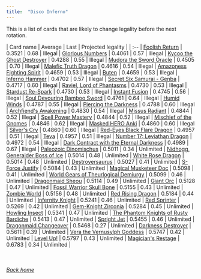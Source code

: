 ```yaml
---
title:  "Disco Inferno"
---
```


This is a list of cards that are likely to change legality before the next rotation.

| Card name | Average | Last | Projected legality |
| :-- |
[Foolish Return](https://db.ygoprodeck.com/card/?search=Foolish%20Return) | 0.3521 | 0.68 | Illegal |
[Glorious Numbers](https://db.ygoprodeck.com/card/?search=Glorious%20Numbers) | 0.4061 | 0.57 | Illegal |
[Kycoo the Ghost Destroyer](https://db.ygoprodeck.com/card/?search=Kycoo%20the%20Ghost%20Destroyer) | 0.4288 | 0.55 | Illegal |
[Mudora the Sword Oracle](https://db.ygoprodeck.com/card/?search=Mudora%20the%20Sword%20Oracle) | 0.4505 | 0.70 | Illegal |
[Malefic Truth Dragon](https://db.ygoprodeck.com/card/?search=Malefic%20Truth%20Dragon) | 0.4616 | 0.54 | Illegal |
[Amazoness Fighting Spirit](https://db.ygoprodeck.com/card/?search=Amazoness%20Fighting%20Spirit) | 0.4659 | 0.53 | Illegal |
[Buten](https://db.ygoprodeck.com/card/?search=Buten) | 0.4659 | 0.53 | Illegal |
[Inferno Hammer](https://db.ygoprodeck.com/card/?search=Inferno%20Hammer) | 0.4702 | 0.57 | Illegal |
[Secret Six Samurai - Genba](https://db.ygoprodeck.com/card/?search=Secret%20Six%20Samurai%20-%20Genba) | 0.4717 | 0.60 | Illegal |
[Raviel, Lord of Phantasms](https://db.ygoprodeck.com/card/?search=Raviel,%20Lord%20of%20Phantasms) | 0.4730 | 0.53 | Illegal |
[Stardust Re-Spark](https://db.ygoprodeck.com/card/?search=Stardust%20Re-Spark) | 0.4730 | 0.53 | Illegal |
[Instant Fusion](https://db.ygoprodeck.com/card/?search=Instant%20Fusion) | 0.4745 | 0.56 | Illegal |
[Soul Devouring Bamboo Sword](https://db.ygoprodeck.com/card/?search=Soul%20Devouring%20Bamboo%20Sword) | 0.4761 | 0.64 | Illegal |
[Humid Winds](https://db.ygoprodeck.com/card/?search=Humid%20Winds) | 0.4787 | 0.55 | Illegal |
[Piercing the Darkness](https://db.ygoprodeck.com/card/?search=Piercing%20the%20Darkness) | 0.4788 | 0.60 | Illegal |
[Archfiend's Awakening](https://db.ygoprodeck.com/card/?search=Archfiend's%20Awakening) | 0.4830 | 0.54 | Illegal |
[Missus Radiant](https://db.ygoprodeck.com/card/?search=Missus%20Radiant) | 0.4844 | 0.52 | Illegal |
[Spell Power Mastery](https://db.ygoprodeck.com/card/?search=Spell%20Power%20Mastery) | 0.4844 | 0.52 | Illegal |
[Mischief of the Gnomes](https://db.ygoprodeck.com/card/?search=Mischief%20of%20the%20Gnomes) | 0.4846 | 0.62 | Illegal |
[Masked HERO Anki](https://db.ygoprodeck.com/card/?search=Masked%20HERO%20Anki) | 0.4860 | 0.60 | Illegal |
[Silver's Cry](https://db.ygoprodeck.com/card/?search=Silver's%20Cry) | 0.4860 | 0.60 | Illegal |
[Red-Eyes Black Flare Dragon](https://db.ygoprodeck.com/card/?search=Red-Eyes%20Black%20Flare%20Dragon) | 0.4957 | 0.51 | Illegal |
[Teva](https://db.ygoprodeck.com/card/?search=Teva) | 0.4957 | 0.51 | Illegal |
[Number 17: Leviathan Dragon](https://db.ygoprodeck.com/card/?search=Number%2017:%20Leviathan%20Dragon) | 0.4972 | 0.54 | Illegal |
[Dark Contract with the Eternal Darkness](https://db.ygoprodeck.com/card/?search=Dark%20Contract%20with%20the%20Eternal%20Darkness) | 0.4989 | 0.67 | Illegal |
[Paleozoic Dinomischus](https://db.ygoprodeck.com/card/?search=Paleozoic%20Dinomischus) | 0.5011 | 0.34 | Unlimited |
[Nidhogg, Generaider Boss of Ice](https://db.ygoprodeck.com/card/?search=Nidhogg,%20Generaider%20Boss%20of%20Ice) | 0.5014 | 0.48 | Unlimited |
[White Rose Dragon](https://db.ygoprodeck.com/card/?search=White%20Rose%20Dragon) | 0.5014 | 0.48 | Unlimited |
[Destroyersaurus](https://db.ygoprodeck.com/card/?search=Destroyersaurus) | 0.5027 | 0.41 | Unlimited |
[S-Force Justify](https://db.ygoprodeck.com/card/?search=S-Force%20Justify) | 0.5084 | 0.43 | Unlimited |
[Magical Musketeer Doc](https://db.ygoprodeck.com/card/?search=Magical%20Musketeer%20Doc) | 0.5098 | 0.41 | Unlimited |
[World Gears of Theurlogical Demiurgy](https://db.ygoprodeck.com/card/?search=World%20Gears%20of%20Theurlogical%20Demiurgy) | 0.5099 | 0.46 | Unlimited |
[Dragonmaid Sheou](https://db.ygoprodeck.com/card/?search=Dragonmaid%20Sheou) | 0.5114 | 0.49 | Unlimited |
[Giant Orc](https://db.ygoprodeck.com/card/?search=Giant%20Orc) | 0.5128 | 0.47 | Unlimited |
[Fossil Warrior Skull Bone](https://db.ygoprodeck.com/card/?search=Fossil%20Warrior%20Skull%20Bone) | 0.5155 | 0.43 | Unlimited |
[Zombie World](https://db.ygoprodeck.com/card/?search=Zombie%20World) | 0.5156 | 0.48 | Unlimited |
[Red Rising Dragon](https://db.ygoprodeck.com/card/?search=Red%20Rising%20Dragon) | 0.5184 | 0.44 | Unlimited |
[Infernity Knight](https://db.ygoprodeck.com/card/?search=Infernity%20Knight) | 0.5241 | 0.46 | Unlimited |
[Red Sprinter](https://db.ygoprodeck.com/card/?search=Red%20Sprinter) | 0.5269 | 0.42 | Unlimited |
[Gem-Knight Zirconia](https://db.ygoprodeck.com/card/?search=Gem-Knight%20Zirconia) | 0.5284 | 0.45 | Unlimited |
[Howling Insect](https://db.ygoprodeck.com/card/?search=Howling%20Insect) | 0.5341 | 0.47 | Unlimited |
[The Phantom Knights of Rusty Bardiche](https://db.ygoprodeck.com/card/?search=The%20Phantom%20Knights%20of%20Rusty%20Bardiche) | 0.5413 | 0.47 | Unlimited |
[Spright Jet](https://db.ygoprodeck.com/card/?search=Spright%20Jet) | 0.5455 | 0.46 | Unlimited |
[Dragonmaid Changeover](https://db.ygoprodeck.com/card/?search=Dragonmaid%20Changeover) | 0.5468 | 0.27 | Unlimited |
[Darkness Destroyer](https://db.ygoprodeck.com/card/?search=Darkness%20Destroyer) | 0.5611 | 0.39 | Unlimited |
[Vera the Vernusylph Goddess](https://db.ygoprodeck.com/card/?search=Vera%20the%20Vernusylph%20Goddess) | 0.5747 | 0.42 | Unlimited |
[Level Up!](https://db.ygoprodeck.com/card/?search=Level%20Up!) | 0.5797 | 0.43 | Unlimited |
[Magician's Restage](https://db.ygoprodeck.com/card/?search=Magician's%20Restage) | 0.6783 | 0.34 | Unlimited |

<br>

###### [Back home](index)